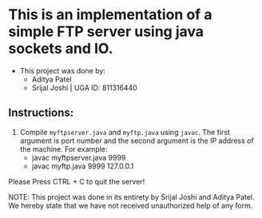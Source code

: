 # This is an implementation of a simple FTP server using java sockets and IO.

* This project was done by: 
    - Aditya Patel  
    - Srijal Joshi | UGA ID: 811316440
## Instructions:
1. Compile `myftpserver.java`  and `myftp.java` using `javac`. The first argument is port number and the second argument is the IP address of the machine.
    For example:
    - javac myftpserver.java 9999
    - javac myftp.java 9999 127.0.0.1

Please Press CTRL + C to quit the server!

NOTE:
This project was done in its entirety by Srijal Joshi and Aditya Patel. We hereby state that we have not received unauthorized help of any form.
